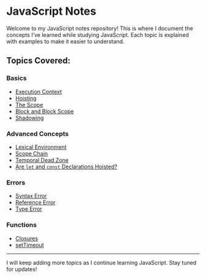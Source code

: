 # JavaScript Notes

Welcome to my JavaScript notes repository! This is where I document the concepts I’ve learned while studying JavaScript. Each topic is explained with examples to make it easier to understand.

## Topics Covered:

### Basics
- [Execution Context](execution-context.md)
- [Hoisting](hoisting.md)
- [The Scope](scope.md)
- [Block and Block Scope](block-scope.md)
- [Shadowing](shadowing.md)

### Advanced Concepts
- [Lexical Environment](lexical-environment.md)
- [Scope Chain](scope-chain.md)
- [Temporal Dead Zone](temporal-dead-zone.md)
- [Are `let` and `const` Declarations Hoisted?](let-const-hoisting.md)

### Errors
- [Syntax Error](syntax-error.md)
- [Reference Error](reference-error.md)
- [Type Error](type-error.md)

### Functions
- [Closures](closures.md)
- [setTimeout](setTimeout.md)

---

I will keep adding more topics as I continue learning JavaScript. Stay tuned for updates!

